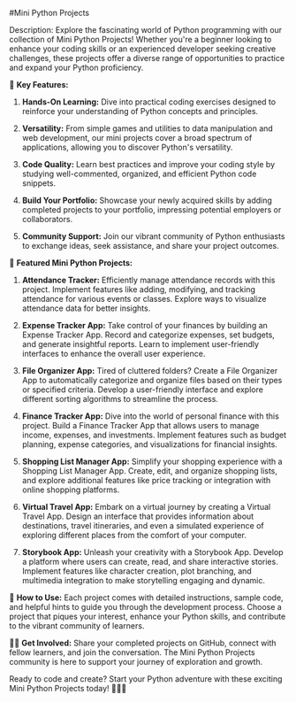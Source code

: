 #Mini Python Projects

Description:
Explore the fascinating world of Python programming with our collection of Mini Python Projects! Whether you're a beginner looking to enhance your coding skills or an experienced developer seeking creative challenges, these projects offer a diverse range of opportunities to practice and expand your Python proficiency.

🚀 **Key Features:**

1. **Hands-On Learning:** Dive into practical coding exercises designed to reinforce your understanding of Python concepts and principles.

2. **Versatility:** From simple games and utilities to data manipulation and web development, our mini projects cover a broad spectrum of applications, allowing you to discover Python's versatility.

3. **Code Quality:** Learn best practices and improve your coding style by studying well-commented, organized, and efficient Python code snippets.

4. **Build Your Portfolio:** Showcase your newly acquired skills by adding completed projects to your portfolio, impressing potential employers or collaborators.

5. **Community Support:** Join our vibrant community of Python enthusiasts to exchange ideas, seek assistance, and share your project outcomes.

🌟 **Featured Mini Python Projects:**

1. **Attendance Tracker:**
   Efficiently manage attendance records with this project. Implement features like adding, modifying, and tracking attendance for various events or classes. Explore ways to visualize attendance data for better insights.

2. **Expense Tracker App:**
   Take control of your finances by building an Expense Tracker App. Record and categorize expenses, set budgets, and generate insightful reports. Learn to implement user-friendly interfaces to enhance the overall user experience.

3. **File Organizer App:**
   Tired of cluttered folders? Create a File Organizer App to automatically categorize and organize files based on their types or specified criteria. Develop a user-friendly interface and explore different sorting algorithms to streamline the process.

4. **Finance Tracker App:**
   Dive into the world of personal finance with this project. Build a Finance Tracker App that allows users to manage income, expenses, and investments. Implement features such as budget planning, expense categories, and visualizations for financial insights.

5. **Shopping List Manager App:**
   Simplify your shopping experience with a Shopping List Manager App. Create, edit, and organize shopping lists, and explore additional features like price tracking or integration with online shopping platforms.

6. **Virtual Travel App:**
   Embark on a virtual journey by creating a Virtual Travel App. Design an interface that provides information about destinations, travel itineraries, and even a simulated experience of exploring different places from the comfort of your computer.

7. **Storybook App:**
   Unleash your creativity with a Storybook App. Develop a platform where users can create, read, and share interactive stories. Implement features like character creation, plot branching, and multimedia integration to make storytelling engaging and dynamic.

🚀 **How to Use:**
   Each project comes with detailed instructions, sample code, and helpful hints to guide you through the development process. Choose a project that piques your interest, enhance your Python skills, and contribute to the vibrant community of learners.

👩‍💻 **Get Involved:**
   Share your completed projects on GitHub, connect with fellow learners, and join the conversation. The Mini Python Projects community is here to support your journey of exploration and growth.

Ready to code and create? Start your Python adventure with these exciting Mini Python Projects today! 🚀🐍✨
